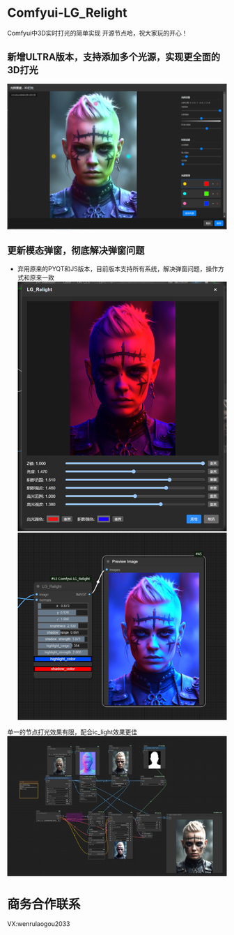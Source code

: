 # Comfyui-LG_Relight

Comfyui中3D实时打光的简单实现
开源节点哈，祝大家玩的开心！

## 新增ULTRA版本，支持添加多个光源，实现更全面的3D打光
![Image](./assets/ULTRA.png)

## 更新模态弹窗，彻底解决弹窗问题 
- 弃用原来的PYQT和JS版本，目前版本支持所有系统，解决弹窗问题，操作方式和原来一致
![Image](./assets/BASE.png)
![Image](./assets/BASIC.png)


单一的节点打光效果有限，配合ic_light效果更佳
![Image](./assets/show.png)

# 商务合作联系
VX:wenrulaogou2033
